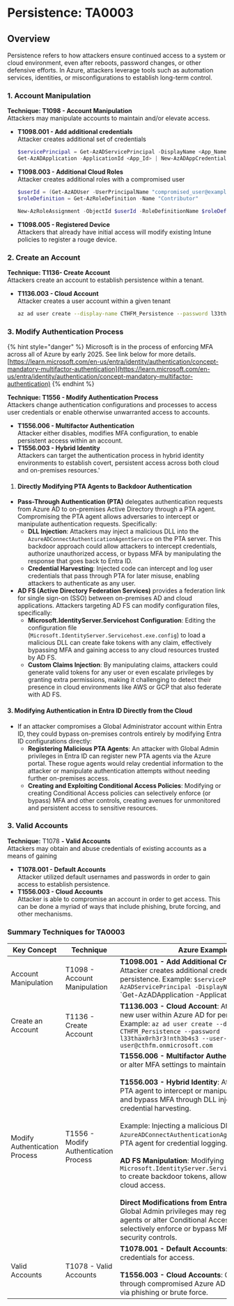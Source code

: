 # Persistence: TA0003

## **Overview**

Persistence refers to how attackers ensure continued access to a system or cloud environment, even after reboots, password changes, or other defensive efforts. In Azure, attackers leverage tools such as automation services, identities, or misconfigurations to establish long-term control.

### **1. Account Manipulation**

**Technique: T1098 - Account Manipulation**\
Attackers may manipulate accounts to maintain and/or elevate access.

*   **T1098.001 - Add additional credentials**\
    Attacker creates additional set of credentials

    ```powershell
    $servicePrincipal = Get-AzADServicePrincipal -DisplayName <App_Name>
    Get-AzADApplication -ApplicationId <App_Id> | New-AzADAppCredential -StartDate 11/01/2024 -EndDate 11/01/222
    ```
*   **T1098.003 - Additional Cloud Roles**\
    Attacker creates additional roles with a compromised user

    ```powershell
    $userId = (Get-AzADUser -UserPrincipalName "compromised_user@example.com").Id $roleDefinition = Get-AzRoleDefinition -Name "Contributor"
    $roleDefinition = Get-AzRoleDefinition -Name "Contributor"

    New-AzRoleAssignment -ObjectId $userId -RoleDefinitionName $roleDefinition.Name -Scope "/subscriptions/<SubscriptionID>/ResourceGroups/CompanySecrets"
    ```
* **T1098.005 - Registered Device**\
  Attackers that already have initial access will modify existing Intune policies to register a rouge device.

### **2. Create an Account**

**Technique: T1136- Create Account**\
Attackers create an account to establish persistence within a tenant.

*   **T1136.003 - Cloud Account**\
    Attacker creates a user account within a given tenant

    ```bash
    az ad user create --display-name CTHFM_Persistence --password l33thax0rh3r3!nth3b4s3 --user-principal-name user@cthfm.onmicrosoft.com
    ```

### **3. Modify Authentication Process**

{% hint style="danger" %}
Microsoft is in the process of enforcing MFA across all of Azure by early 2025.  See link below for more details.[https://learn.microsoft.com/en-us/entra/identity/authentication/concept-mandatory-multifactor-authentication](https://learn.microsoft.com/en-us/entra/identity/authentication/concept-mandatory-multifactor-authentication)
{% endhint %}

**Technique: T1556 - Modify Authentication Process**\
Attackers change authentication configurations and processes to access user credentials or enable otherwise unwarranted access to accounts.

* **T1556.006 - Multifactor Authentication**\
  Attacker either disables, modifies MFA configuration, to enable persistent access within an account.&#x20;
* **T1556.003 - Hybrid Identity**\
  Attackers can target the authentication process in hybrid identity environments to establish covert, persistent access across both cloud and on-premises resources.'

1. #### **Directly Modifying PTA Agents to Backdoor Authentication**

* **Pass-Through Authentication (PTA)** delegates authentication requests from Azure AD to on-premises Active Directory through a PTA agent. Compromising the PTA agent allows adversaries to intercept or manipulate authentication requests. Specifically:
  * **DLL Injection**: Attackers may inject a malicious DLL into the `AzureADConnectAuthenticationAgentService` on the PTA server. This backdoor approach could allow attackers to intercept credentials, authorize unauthorized access, or bypass MFA by manipulating the response that goes back to Entra ID.
  * **Credential Harvesting**: Injected code can intercept and log user credentials that pass through PTA for later misuse, enabling attackers to authenticate as any user​​.
* **AD FS (Active Directory Federation Services)** provides a federation link for single sign-on (SSO) between on-premises AD and cloud applications. Attackers targeting AD FS can modify configuration files, specifically:
  * **Microsoft.IdentityServer.Servicehost Configuration**: Editing the configuration file (`Microsoft.IdentityServer.Servicehost.exe.config`) to load a malicious DLL can create fake tokens with any claim, effectively bypassing MFA and gaining access to any cloud resources trusted by AD FS.
  * **Custom Claims Injection**: By manipulating claims, attackers could generate valid tokens for any user or even escalate privileges by granting extra permissions, making it challenging to detect their presence in cloud environments like AWS or GCP that also federate with AD FS​.

#### 3. **Modifying Authentication in Entra ID Directly from the Cloud**

* If an attacker compromises a Global Administrator account within Entra ID, they could bypass on-premises controls entirely by modifying Entra ID configurations directly:
  * **Registering Malicious PTA Agents**: An attacker with Global Admin privileges in Entra ID can register new PTA agents via the Azure portal. These rogue agents would relay credential information to the attacker or manipulate authentication attempts without needing further on-premises access.
  * **Creating and Exploiting Conditional Access Policies**: Modifying or creating Conditional Access policies can selectively enforce (or bypass) MFA and other controls, creating avenues for unmonitored and persistent access to sensitive resources​​.

### **3. Valid Accounts**

**Technique:** T1078 **- Valid Accounts**\
Attackers may obtain and abuse credentials of existing accounts as a means of gaining

* **T1078.001 - Default Accounts**\
  Attacker utilized default usernames and passwords in order to gain access to establish persistence.
* **T1556.003 - Cloud Accounts**\
  Attacker is able to compromise an account in order to get access. This can be done a myriad of ways that include phishing, brute forcing, and other mechanisms.&#x20;

### **Summary Techniques for TA0003**

<table><thead><tr><th>Key Concept</th><th width="214">Technique</th><th>Azure Example</th></tr></thead><tbody><tr><td>Account Manipulation</td><td>T1098 - Account Manipulation</td><td><strong>T1098.001 - Add Additional Credentials</strong>: Attacker creates additional credentials for persistence. Example: <code>$servicePrincipal = Get-AzADServicePrincipal -DisplayName &#x3C;App_Name></code><br>`Get-AzADApplication -ApplicationId &#x3C;App_Id></td></tr><tr><td>Create an Account</td><td>T1136 - Create Account</td><td><strong>T1136.003 - Cloud Account</strong>: Attacker creates a new user within Azure AD for persistence.<br>Example: <code>az ad user create --display-name CTHFM_Persistence --password l33thax0rh3r3!nth3b4s3 --user-principal-name user@cthfm.onmicrosoft.com</code></td></tr><tr><td>Modify Authentication Process</td><td>T1556 - Modify Authentication Process</td><td><strong>T1556.006 - Multifactor Authentication</strong>: Disable or alter MFA settings to maintain access.<br><br><strong>T1556.003 - Hybrid Identity</strong>: Attackers exploit PTA agent to intercept or manipulate credentials and bypass MFA through DLL injection or credential harvesting.<br><br>Example: Injecting a malicious DLL into <code>AzureADConnectAuthenticationAgentService</code> on PTA agent for credential logging.<br><br><strong>AD FS Manipulation</strong>: Modifying <code>Microsoft.IdentityServer.Servicehost.exe.config</code> to create backdoor tokens, allowing unrestricted cloud access.<br><br><strong>Direct Modifications from Entra ID</strong>: Attackers with Global Admin privileges may register rogue PTA agents or alter Conditional Access policies to selectively enforce or bypass MFA and other security controls.</td></tr><tr><td>Valid Accounts</td><td>T1078 - Valid Accounts</td><td><strong>T1078.001 - Default Accounts</strong>: Using default credentials for access.<br><br><strong>T1556.003 - Cloud Accounts</strong>: Gain access through compromised Azure AD accounts, often via phishing or brute force.</td></tr></tbody></table>
